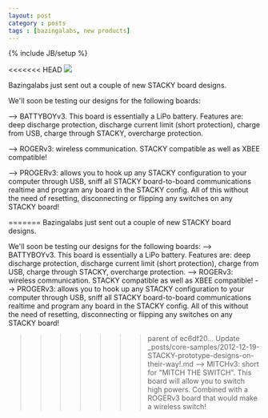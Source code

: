 ```yaml
---
layout: post
category : posts
tags : [bazingalabs, new products]
---
```

{% include JB/setup %}

<<<<<<< HEAD
<img src="http://bazingalabs.com//assets/themes/twitter/images/stacky.png">

Bazingalabs just sent out a couple of new STACKY board designs. 

We'll soon be testing our designs for the following boards:

--> BATTYBOYv3. This board is essentially a LiPo battery. Features are: deep discharge protection,
discharge current limit (short protection), charge from USB, charge through STACKY, overcharge protection. 

--> ROGERv3: wireless communication. STACKY compatible as well as XBEE compatible! 

--> PROGERv3: allows you to hook up any STACKY configuration to your computer through USB, sniff all
STACKY board-to-board communications realtime and program any board in the STACKY config. All of this
without the need of resetting, disconnecting or flipping any switches on any STACKY board!

=======
Bazingalabs just sent out a couple of new STACKY board designs. 

We'll soon be testing our designs for the following boards:
--> BATTYBOYv3. This board is essentially a LiPo battery. Features are: deep discharge protection,
discharge current limit (short protection), charge from USB, charge through STACKY, overcharge protection. 
--> ROGERv3: wireless communication. STACKY compatible as well as XBEE compatible! 
--> PROGERv3: allows you to hook up any STACKY configuration to your computer through USB, sniff all
STACKY board-to-board communications realtime and program any board in the STACKY config. All of this
without the need of resetting, disconnecting or flipping any switches on any STACKY board!
>>>>>>> parent of ec6df20... Update _posts/core-samples/2012-12-19-STACKY-prototype-designs-on-their-way!.md
--> MITCHv3: short for "MITCH THE SWITCH". This board will allow you to switch high powers.
Combined with a ROGERv3 board that would make a wireless switch! 
